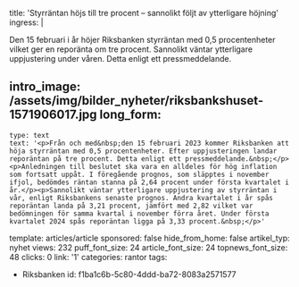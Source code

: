 title: 'Styrräntan höjs till tre procent – sannolikt följt av ytterligare höjning'
ingress: |
  <p>Den 15 februari i år höjer Riksbanken styrräntan med 0,5 procentenheter vilket ger en reporänta om tre procent. Sannolikt väntar ytterligare uppjustering under våren. Detta enligt ett pressmeddelande.
  </p>
  
intro_image: /assets/img/bilder_nyheter/riksbankshuset-1571906017.jpg
long_form:
  -
    type: text
    text: '<p>Från och med&nbsp;den 15 februari 2023 kommer Riksbanken att höja styrräntan med 0,5 procentenheter. Efter uppjusteringen landar reporäntan på tre procent. Detta enligt ett pressmeddelande.&nbsp;</p><p>Anledningen till beslutet ska vara en alldeles för hög inflation som fortsatt uppåt. I föregående prognos, som släpptes i november ifjol, bedömdes räntan stanna på 2,64 procent under första kvartalet i år.</p><p>Sannolikt väntar ytterligare uppjustering av styrräntan i vår, enligt Riksbankens senaste prognos. Andra kvartalet i år spås reporäntan landa på 3,21 procent, jämfört med 2,82 vilket var bedömningen för samma kvartal i november förra året. Under första kvartalet 2024 spås reporäntan ligga på 3,33 procent.&nbsp;</p>'
template: articles/article
sponsored: false
hide_from_home: false
artikel_typ: nyhet
views: 232
puff_font_size: 24
article_font_size: 24
topnews_font_size: 48
clicks: 0
link: '1'
categories: rantor
tags:
  - Riksbanken
id: f1ba1c6b-5c80-4ddd-ba72-8083a2571577
